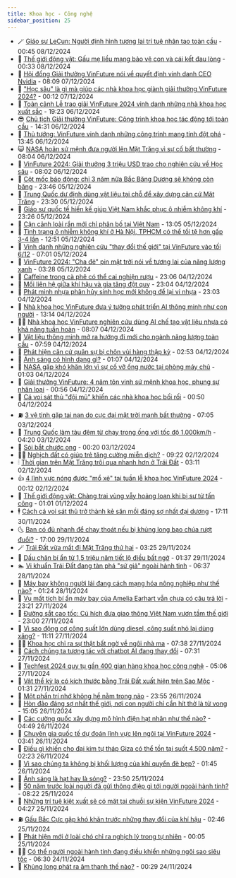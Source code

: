```yaml
---
title: Khoa học - Công nghệ
sidebar_position: 25
---
```


<!-- dantri-khoa-hoc-cong-nghe:START -->
- 🪄 [Giáo sư LeCun: Người định hình tương lai trí tuệ nhân tạo toàn cầu](https://dantri.com.vn/khoa-hoc-cong-nghe/giao-su-lecun-nguoi-dinh-hinh-tuong-lai-tri-tue-nhan-tao-toan-cau-20241207223515766.htm) - 00:45 08/12/2024
- 🤭 [Thế giới động vật: Gấu mẹ liều mạng bảo vệ con và cái kết đau lòng](https://dantri.com.vn/khoa-hoc-cong-nghe/the-gioi-dong-vat-gau-me-lieu-mang-bao-ve-con-va-cai-ket-dau-long-20241208014814584.htm) - 00:33 08/12/2024
- 🐻 [Hội đồng Giải thưởng VinFuture nói về quyết định vinh danh CEO Nvidia](https://dantri.com.vn/khoa-hoc-cong-nghe/hoi-dong-giai-thuong-vinfuture-noi-ve-quyet-dinh-vinh-danh-ceo-nvidia-20241207145915312.htm) - 08:09 07/12/2024
- 🥰 [&quot;Học sâu&quot; là gì mà giúp các nhà khoa học giành giải thưởng VinFuture 2024?](https://dantri.com.vn/suc-manh-so/hoc-sau-la-gi-ma-giup-cac-nha-khoa-hoc-gianh-giai-thuong-vinfuture-2024-20241207020413891.htm) - 00:12 07/12/2024
- 🥳 [Toàn cảnh Lễ trao giải VinFuture 2024 vinh danh những nhà khoa học xuất sắc](https://dantri.com.vn/khoa-hoc-cong-nghe/toan-canh-le-trao-giai-vinfuture-2024-vinh-danh-nhung-nha-khoa-hoc-xuat-sac-20241207012529793.htm) - 19:23 06/12/2024
- 😎 [Chủ tịch Giải thưởng VinFuture: Công trình khoa học tác động tới toàn cầu](https://dantri.com.vn/khoa-hoc-cong-nghe/chu-tich-giai-thuong-vinfuture-cong-trinh-khoa-hoc-tac-dong-toi-toan-cau-20241206211512133.htm) - 14:31 06/12/2024
- 🎡 [Thủ tướng: VinFuture vinh danh những công trình mang tính đột phá](https://dantri.com.vn/khoa-hoc-cong-nghe/thu-tuong-vinfuture-vinh-danh-nhung-cong-trinh-mang-tinh-dot-pha-20241206204419683.htm) - 13:45 06/12/2024
- 😺 [NASA hoãn sứ mệnh đưa người lên Mặt Trăng vì sự cố bất thường](https://dantri.com.vn/khoa-hoc-cong-nghe/nasa-hoan-su-menh-dua-nguoi-len-mat-trang-vi-su-co-bat-thuong-20241206093646740.htm) - 08:04 06/12/2024
- 🌋 [VinFuture 2024: Giải thưởng 3 triệu USD trao cho nghiên cứu về Học sâu](https://dantri.com.vn/khoa-hoc-cong-nghe/vinfuture-2024-giai-thuong-3-trieu-usd-trao-cho-nghien-cuu-ve-hoc-sau-20241206142222934.htm) - 08:02 06/12/2024
- 💯 [Cột mốc báo động: chỉ 3 năm nữa Bắc Băng Dương sẽ không còn băng](https://dantri.com.vn/khoa-hoc-cong-nghe/cot-moc-bao-dong-chi-3-nam-nua-bac-bang-duong-se-khong-con-bang-20241206005316485.htm) - 23:46 05/12/2024
- 🚦 [Trung Quốc dự định dùng vật liệu tại chỗ để xây dựng căn cứ Mặt Trăng](https://dantri.com.vn/khoa-hoc-cong-nghe/trung-quoc-du-dinh-dung-vat-lieu-tai-cho-de-xay-dung-can-cu-mat-trang-20241206004626242.htm) - 23:30 05/12/2024
- 💼 [Giáo sư quốc tế hiến kế giúp Việt Nam khắc phục ô nhiễm không khí](https://dantri.com.vn/khoa-hoc-cong-nghe/giao-su-quoc-te-hien-ke-giup-viet-nam-khac-phuc-o-nhiem-khong-khi-20241205095227875.htm) - 23:26 05/12/2024
- 🐘 [Cận cảnh loài rắn mới chỉ phân bố tại Việt Nam](https://dantri.com.vn/khoa-hoc-cong-nghe/can-canh-loai-ran-moi-chi-phan-bo-tai-viet-nam-20241205155952166.htm) - 13:05 05/12/2024
- 🤗 [Tình trạng ô nhiễm không khí ở Hà Nội, TPHCM có thể tồi tệ hơn gấp 3-4 lần](https://dantri.com.vn/khoa-hoc-cong-nghe/tinh-trang-o-nhiem-khong-khi-o-ha-noi-tphcm-co-the-toi-te-hon-gap-3-4-lan-20241205172104168.htm) - 12:51 05/12/2024
- 🎃 [Vinh danh những nghiên cứu &quot;thay đổi thế giới&quot; tại VinFuture vào tối 6/12](https://dantri.com.vn/khoa-hoc-cong-nghe/vinh-danh-nhung-nghien-cuu-thay-doi-the-gioi-tai-vinfuture-vao-toi-612-20241205135054144.htm) - 07:01 05/12/2024
- 🚀 [VinFuture 2024: &quot;Cha đẻ&quot; pin mặt trời nói về tương lai của năng lượng xanh](https://dantri.com.vn/khoa-hoc-cong-nghe/vinfuture-2024-cha-de-pin-mat-troi-noi-ve-tuong-lai-cua-nang-luong-xanh-20241205081813508.htm) - 03:28 05/12/2024
- 📝 [Caffeine trong cà phê có thể cai nghiện rượu](https://dantri.com.vn/khoa-hoc-cong-nghe/caffeine-trong-ca-phe-co-the-cai-nghien-ruou-20241204234212911.htm) - 23:06 04/12/2024
- 🐎 [Mối liên hệ giữa khí hậu và gia tăng đột quỵ](https://dantri.com.vn/khoa-hoc-cong-nghe/moi-lien-he-giua-khi-hau-va-gia-tang-dot-quy-20241204135611704.htm) - 23:04 04/12/2024
- 🌊 [Phát minh nhựa phân hủy sinh học mới không để lại vi nhựa](https://dantri.com.vn/khoa-hoc-cong-nghe/phat-minh-nhua-phan-huy-sinh-hoc-moi-khong-de-lai-vi-nhua-20241204232950526.htm) - 23:03 04/12/2024
- 🙉 [Nhà khoa học VinFuture đưa ý tưởng phát triển AI thông minh như con người](https://dantri.com.vn/khoa-hoc-cong-nghe/nha-khoa-hoc-vinfuture-dua-y-tuong-phat-trien-ai-thong-minh-nhu-con-nguoi-20241204200819927.htm) - 13:14 04/12/2024
- 👨‍🏫 [Nhà khoa học VinFuture nghiên cứu dùng AI chế tạo vật liệu nhựa có khả năng tuần hoàn](https://dantri.com.vn/khoa-hoc-cong-nghe/nha-khoa-hoc-vinfuture-nghien-cuu-dung-ai-che-tao-vat-lieu-nhua-co-kha-nang-tuan-hoan-20241204144131971.htm) - 08:07 04/12/2024
- 👀 [Vật liệu thông minh mở ra hướng đi mới cho ngành năng lượng toàn cầu](https://dantri.com.vn/khoa-hoc-cong-nghe/vat-lieu-thong-minh-mo-ra-huong-di-moi-cho-nganh-nang-luong-toan-cau-20241204131517997.htm) - 07:59 04/12/2024
- 🐲 [Phát hiện căn cứ quân sự bị chôn vùi hàng thập kỷ](https://dantri.com.vn/khoa-hoc-cong-nghe/phat-hien-can-cu-quan-su-bi-chon-vui-hang-thap-ky-20241202164351672.htm) - 02:53 04/12/2024
- 🐲 [Ánh sáng có hình dạng gì?](https://dantri.com.vn/khoa-hoc-cong-nghe/anh-sang-co-hinh-dang-gi-20241203190103957.htm) - 01:07 04/12/2024
- 🦍 [NASA gặp khó khăn lớn vì sự cố vỡ ống nước tại phòng máy chủ](https://dantri.com.vn/khoa-hoc-cong-nghe/nasa-gap-kho-khan-lon-vi-su-co-vo-ong-nuoc-tai-phong-may-chu-20241203081504793.htm) - 01:03 04/12/2024
- 🌊 [Giải thưởng VinFuture: 4 năm tôn vinh sứ mệnh khoa học, phụng sự nhân loại](https://dantri.com.vn/khoa-hoc-cong-nghe/giai-thuong-vinfuture-4-nam-ton-vinh-su-menh-khoa-hoc-phung-su-nhan-loai-20241203160352024.htm) - 00:56 04/12/2024
- 🤩 [Cá voi sát thủ &quot;đội mũ&quot; khiến các nhà khoa học bối rối](https://dantri.com.vn/khoa-hoc-cong-nghe/ca-voi-sat-thu-doi-mu-khien-cac-nha-khoa-hoc-boi-roi-20241204064631204.htm) - 00:50 04/12/2024
- ⛽️ [3 vệ tinh gặp tai nạn do cực đại mặt trời mạnh bất thường](https://dantri.com.vn/khoa-hoc-cong-nghe/3-ve-tinh-gap-tai-nan-do-cuc-dai-mat-troi-manh-bat-thuong-20241202162014794.htm) - 07:05 03/12/2024
- 🫶 [Trung Quốc làm tàu đệm từ chạy trong ống với tốc độ 1.000km/h](https://dantri.com.vn/khoa-hoc-cong-nghe/trung-quoc-lam-tau-dem-tu-chay-trong-ong-voi-toc-do-1000kmh-20241203080533375.htm) - 04:20 03/12/2024
- 🙉 [Sói bắt chước ong](https://dantri.com.vn/khoa-hoc-cong-nghe/soi-bat-chuoc-ong-20241202071917068.htm) - 00:20 03/12/2024
- 👨‍🏫 [Nghịch đất có giúp trẻ tăng cường miễn dịch?](https://dantri.com.vn/khoa-hoc-cong-nghe/nghich-dat-co-giup-tre-tang-cuong-mien-dich-20241202160633146.htm) - 09:22 02/12/2024
- 🕯 [Thời gian trên Mặt Trăng trôi qua nhanh hơn ở Trái Đất](https://dantri.com.vn/khoa-hoc-cong-nghe/thoi-gian-tren-mat-trang-troi-qua-nhanh-hon-o-trai-dat-20241202063708705.htm) - 03:11 02/12/2024
- 👍 [4 lĩnh vực nóng được &quot;mổ xẻ&quot; tại tuần lễ khoa học VinFuture 2024](https://dantri.com.vn/khoa-hoc-cong-nghe/4-linh-vuc-nong-duoc-mo-xe-tai-tuan-le-khoa-hoc-vinfuture-2024-20241202060238755.htm) - 00:12 02/12/2024
- 🧠 [Thế giới động vật: Chàng trai vùng vẫy hoảng loạn khi bị sư tử tấn công](https://dantri.com.vn/khoa-hoc-cong-nghe/the-gioi-dong-vat-chang-trai-vung-vay-hoang-loan-khi-bi-su-tu-tan-cong-20241201030846285.htm) - 01:01 01/12/2024
- 🕴 [Cách cá voi sát thủ trở thành kẻ săn mồi đáng sợ nhất đại dương](https://dantri.com.vn/khoa-hoc-cong-nghe/cach-ca-voi-sat-thu-tro-thanh-ke-san-moi-dang-so-nhat-dai-duong-20241130102445582.htm) - 17:11 30/11/2024
- 🌜 [Bạn có đủ nhanh để chạy thoát nếu bị khủng long bạo chúa rượt đuổi?](https://dantri.com.vn/khoa-hoc-cong-nghe/ban-co-du-nhanh-de-chay-thoat-neu-bi-khung-long-bao-chua-ruot-duoi-20241129155727875.htm) - 17:00 29/11/2024
- 🪄 [Trái Đất vừa mất đi Mặt Trăng thứ hai](https://dantri.com.vn/khoa-hoc-cong-nghe/trai-dat-vua-mat-di-mat-trang-thu-hai-20241129100701692.htm) - 03:25 29/11/2024
- 🎃 [Dấu chân bí ẩn từ 1,5 triệu năm tiết lộ điều bất ngờ](https://dantri.com.vn/khoa-hoc-cong-nghe/dau-chan-bi-an-tu-15-trieu-nam-tiet-lo-dieu-bat-ngo-20241129083552435.htm) - 01:37 29/11/2024
- 🏊 [Vi khuẩn Trái Đất đang tàn phá &quot;sứ giả&quot; ngoài hành tinh](https://dantri.com.vn/khoa-hoc-cong-nghe/vi-khuan-trai-dat-dang-tan-pha-su-gia-ngoai-hanh-tinh-20241128093934319.htm) - 06:37 28/11/2024
- 🔭 [Máy bay không người lái đang cách mạng hóa nông nghiệp như thế nào?](https://dantri.com.vn/khoa-hoc-cong-nghe/may-bay-khong-nguoi-lai-dang-cach-mang-hoa-nong-nghiep-nhu-the-nao-20241128081811815.htm) - 01:24 28/11/2024
- 🤭 [Vụ mất tích bí ẩn máy bay của Amelia Earhart vẫn chưa có câu trả lời](https://dantri.com.vn/khoa-hoc-cong-nghe/vu-mat-tich-bi-an-may-bay-cua-amelia-earhart-van-chua-co-cau-tra-loi-20241128013548148.htm) - 23:21 27/11/2024
- 📝 [Đường sắt cao tốc: Cú hích đưa giao thông Việt Nam vươn tầm thế giới](https://dantri.com.vn/khoa-hoc-cong-nghe/duong-sat-cao-toc-cu-hich-dua-giao-thong-viet-nam-vuon-tam-the-gioi-20241126124451919.htm) - 23:00 27/11/2024
- 🌋 [Vì sao động cơ công suất lớn dùng diesel, công suất nhỏ lại dùng xăng?](https://dantri.com.vn/khoa-hoc-cong-nghe/vi-sao-dong-co-cong-suat-lon-dung-diesel-cong-suat-nho-lai-dung-xang-20241127154316903.htm) - 11:11 27/11/2024
- 🧑‍🏫 [Khoa học chỉ ra sự thật bất ngờ về ngôi nhà ma](https://dantri.com.vn/khoa-hoc-cong-nghe/khoa-hoc-chi-ra-su-that-bat-ngo-ve-ngoi-nha-ma-20241127105614877.htm) - 07:38 27/11/2024
- 👀 [Cách chúng ta tương tác với chatbot AI đang thay đổi](https://dantri.com.vn/suc-manh-so/cach-chung-ta-tuong-tac-voi-chatbot-ai-dang-thay-doi-20241127125558131.htm) - 07:31 27/11/2024
- 🗽 [Techfest 2024 quy tụ gần 400 gian hàng khoa học công nghệ](https://dantri.com.vn/khoa-hoc-cong-nghe/techfest-2024-quy-tu-gan-400-gian-hang-khoa-hoc-cong-nghe-20241127071611015.htm) - 05:06 27/11/2024
- 🦩 [Vật thể kỳ lạ có kích thước bằng Trái Đất xuất hiện trên Sao Mộc](https://dantri.com.vn/khoa-hoc-cong-nghe/vat-the-ky-la-co-kich-thuoc-bang-trai-dat-xuat-hien-tren-sao-moc-20241127080537968.htm) - 01:31 27/11/2024
- 🦍 [Một phần trí nhớ không hề nằm trong não](https://dantri.com.vn/khoa-hoc-cong-nghe/mot-phan-tri-nho-khong-he-nam-trong-nao-20241127004752879.htm) - 23:55 26/11/2024
- 🤖 [Hòn đảo đáng sợ nhất thế giới, nơi con người chỉ cần hít thở là tử vong](https://dantri.com.vn/khoa-hoc-cong-nghe/hon-dao-dang-so-nhat-the-gioi-noi-con-nguoi-chi-can-hit-tho-la-tu-vong-20241126160508978.htm) - 15:05 26/11/2024
- 🔭 [Các cường quốc xây dựng mô hình điện hạt nhân như thế nào?](https://dantri.com.vn/khoa-hoc-cong-nghe/cac-cuong-quoc-xay-dung-mo-hinh-dien-hat-nhan-nhu-the-nao-20241126112041094.htm) - 04:49 26/11/2024
- 👺 [Chuyên gia quốc tế dự đoán lĩnh vực lên ngôi tại VinFuture 2024](https://dantri.com.vn/khoa-hoc-cong-nghe/chuyen-gia-quoc-te-du-doan-linh-vuc-len-ngoi-tai-vinfuture-2024-20241126103434125.htm) - 03:41 26/11/2024
- 🤖 [Điều gì khiến cho đại kim tự tháp Giza có thể tồn tại suốt 4.500 năm?](https://dantri.com.vn/khoa-hoc-cong-nghe/dieu-gi-khien-cho-dai-kim-tu-thap-giza-co-the-ton-tai-suot-4500-nam-20241126074315220.htm) - 02:23 26/11/2024
- 🌮 [Vì sao chúng ta không bị khối lượng của khí quyển đè bẹp?](https://dantri.com.vn/khoa-hoc-cong-nghe/vi-sao-chung-ta-khong-bi-khoi-luong-cua-khi-quyen-de-bep-20241125235918865.htm) - 01:45 26/11/2024
- 💼 [Ánh sáng là hạt hay là sóng?](https://dantri.com.vn/khoa-hoc-cong-nghe/anh-sang-la-hat-hay-la-song-20241125235221176.htm) - 23:50 25/11/2024
- 🎃 [50 năm trước loài người đã gửi thông điệp gì tới người ngoài hành tinh?](https://dantri.com.vn/khoa-hoc-cong-nghe/50-nam-truoc-loai-nguoi-da-gui-thong-diep-gi-toi-nguoi-ngoai-hanh-tinh-20241125144845927.htm) - 08:22 25/11/2024
- 💫 [Những trí tuệ kiệt xuất sẽ có mặt tại chuỗi sự kiện VinFuture 2024](https://dantri.com.vn/khoa-hoc-cong-nghe/nhung-tri-tue-kiet-xuat-se-co-mat-tai-chuoi-su-kien-vinfuture-2024-20241125110607885.htm) - 04:27 25/11/2024
- ⛽️ [Gấu Bắc Cực gặp khó khăn trước những thay đổi của khí hậu](https://dantri.com.vn/khoa-hoc-cong-nghe/gau-bac-cuc-gap-kho-khan-truoc-nhung-thay-doi-cua-khi-hau-20241125070910070.htm) - 02:46 25/11/2024
- 💼 [Phát hiện mới ở loài chó chỉ ra nghịch lý trong tự nhiên](https://dantri.com.vn/khoa-hoc-cong-nghe/phat-hien-moi-o-loai-cho-chi-ra-nghich-ly-trong-tu-nhien-20241118113119048.htm) - 00:05 25/11/2024
- 🧑‍💻 [Có thể người ngoài hành tinh đang điều khiển những ngôi sao siêu tốc](https://dantri.com.vn/khoa-hoc-cong-nghe/co-the-nguoi-ngoai-hanh-tinh-dang-dieu-khien-nhung-ngoi-sao-sieu-toc-20241123014106929.htm) - 06:30 24/11/2024
- 🧰 [Khủng long phát ra âm thanh thế nào?](https://dantri.com.vn/khoa-hoc-cong-nghe/khung-long-phat-ra-am-thanh-the-nao-20241124072748644.htm) - 00:29 24/11/2024<!-- dantri-khoa-hoc-cong-nghe:END -->
